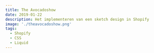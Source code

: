 ```yaml
---
title: The Avocadoshow
date: 2019-01-22
description: Het implementeren van een sketch design in Shopify
image: './theavocadoshow.png'
tags:
  - Shopify
  - CSS
  - Liquid
---
```

